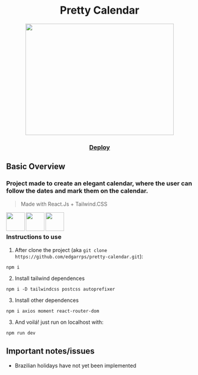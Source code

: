 <h1 align="center">Pretty Calendar</h1>
<p align="center">
<img src="https://i.imgur.com/v3GxDBD.png" width="400" height="300">
     <p>

<h3 align="center">
<a href="https://pretty-calendar.vercel.app">Deploy</a>
</h3>

## Basic Overview
### Project made to create an elegant calendar, where the user can follow the dates and mark them on the calendar.
> Made with React.Js + Tailwind.CSS 
<img src="https://upload.wikimedia.org/wikipedia/commons/a/a7/React-icon.svg" align="left" width="50" height="50">
<img src="https://upload.wikimedia.org/wikipedia/commons/d/d5/Tailwind_CSS_Logo.svg" align="left" width="50" height="50">
<img src="https://upload.wikimedia.org/wikipedia/commons/f/f1/Vitejs-logo.svg" align="left" width="50" height="50">
<br>
<br>


### Instructions to use

1. After clone the project (aka `git clone https://github.com/edgarrps/pretty-calendar.git`):
```
npm i
```
2. Install tailwind dependences

```
npm i -D tailwindcss postcss autoprefixer
```

3. Install other dependences

```
npm i axios moment react-router-dom
```

3. And voilá! just run on localhost with:

```
npm run dev
```

## Important notes/issues

* Brazilian holidays have not yet been implemented
